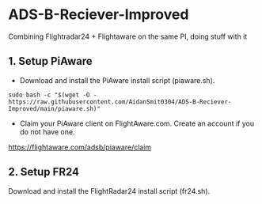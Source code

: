 # ADS-B-Reciever-Improved
Combining Flightradar24 + Flightaware on the same PI, doing stuff with it

## 1. Setup PiAware
- Download and install the PiAware install script (piaware.sh).

`sudo bash -c "$(wget -O - https://raw.githubusercontent.com/AidanSmit0304/ADS-B-Reciever-Improved/main/piaware.sh)" `

- Claim your PiAware client on FlightAware.com. Create an account if you do not have one.

https://flightaware.com/adsb/piaware/claim

## 2. Setup FR24
Download and install the FlightRadar24 install script (fr24.sh).




